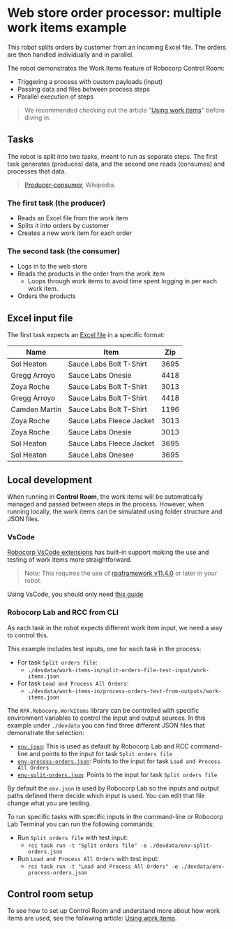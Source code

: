 # Web store order processor: multiple work items example

This robot splits orders by customer from an incoming Excel file. The orders are then handled individually and in parallel.

The robot demonstrates the Work Items feature of Robocorp Control Room:

- Triggering a process with custom payloads (input)
- Passing data and files between process steps
- Parallel execution of steps

> We recommended checking out the article "[Using work items](https://robocorp.com/docs/development-guide/control-room/data-pipeline)" before diving in.

## Tasks

The robot is split into two tasks, meant to run as separate steps. The first task generates (produces) data, and the second one reads (consumes) and processes that data.

> [Producer-consumer](https://en.wikipedia.org/wiki/Producer%E2%80%93consumer_problem), Wikipedia.

### The first task (the producer)

- Reads an Excel file from the work item
- Splits it into orders by customer
- Creates a new work item for each order

### The second task (the consumer)

- Logs in to the web store
- Reads the products in the order from the work item
  - Loops through work items to avoid time spent logging in per each work item.
- Orders the products

## Excel input file

The first task expects an [Excel file](https://github.com/robocorp/example-web-store-work-items/raw/master/devdata/work-items-in/split-orders-file-test-input/orders.xlsx) in a specific format:

| Name          | Item                     | Zip  |
| ------------- | ------------------------ | ---- |
| Sol Heaton    | Sauce Labs Bolt T-Shirt  | 3695 |
| Gregg Arroyo  | Sauce Labs Onesie        | 4418 |
| Zoya Roche    | Sauce Labs Bolt T-Shirt  | 3013 |
| Gregg Arroyo  | Sauce Labs Bolt T-Shirt  | 4418 |
| Camden Martin | Sauce Labs Bolt T-Shirt  | 1196 |
| Zoya Roche    | Sauce Labs Fleece Jacket | 3013 |
| Zoya Roche    | Sauce Labs Onesie        | 3013 |
| Sol Heaton    | Sauce Labs Fleece Jacket | 3695 |
| Sol Heaton    | Sauce Labs Onesee        | 3695 |

## Local development

When running in **Control Room**, the work items will be automatically managed and passed between steps in the process. However, when running locally, the work items can be simulated using folder structure and JSON files.

### VsCode

[Robocorp VsCode extensions](https://robocorp.com/docs/developer-tools/visual-studio-code/overview) has built-in support making the use and testing of work items more straightforward.

> Note: This requires the use of [rpaframework v11.4.0](https://rpaframework.org/releasenotes.html) or later in your robot.

Using VsCode, you should only need [this guide](https://robocorp.com/docs/developer-tools/visual-studio-code/extension-features#using-work-items)

### Robocorp Lab and RCC from CLI

As each task in the robot expects different work item input, we need a way to control this.

This example includes test inputs, one for each task in the process:

- For task `Split orders file`:
  - `./devdata/work-items-in/split-orders-file-test-input/work-items.json`
- For task `Load and Process All Orders`:
  - `./devdata/work-items-in/process-orders-test-from-outputs/work-items.json`

The `RPA.Robocorp.WorkItems` library can be controlled with specific environment variables to control the input and output sources. In this example under `./devdata` you can find three different JSON files that demonstrate the selection:

- [`env.json`](./devdata/env.json): This is used as default by Robocorp Lab and RCC command-line and points to the input for task `Split orders file`
- [`env-process-orders.json`](./devdata/env-process-orders.json): Points to the input for task `Load and Process All Orders`
- [`env-split-orders.json`](./devdata/env-split-orders.json): Points to the input for task `Split orders file`

By default the `env.json` is used by Robocorp Lab so the inputs and output paths defined there decide which input is used. You can edit that file change what you are testing.

To run specific tasks with specific inputs in the command-line or Robocorp Lab Terminal you can run the following commands:

- Run `Split orders file` with test input:
  - `rcc task run -t "Split orders file" -e ./devdata/env-split-orders.json`
- Run `Load and Process All Orders` with test input:
  - `rcc task run -t "Load and Process All Orders" -e ./devdata/env-process-orders.json`

## Control room setup

To see how to set up Control Room and understand more about how work items are used, see the following article: [Using work items](https://robocorp.com/docs/development-guide/control-room/data-pipeline).
